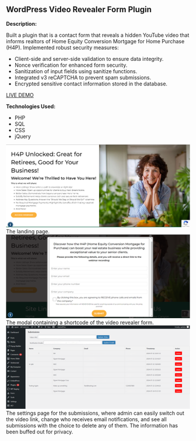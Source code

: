 ## WordPress Video Revealer Form Plugin
**Description:**

Built a plugin that is a contact form that reveals a hidden YouTube video that informs realtors of Home Equity Conversion Mortgage for Home Purchase (H4P). Implemented robust security measures: 
* Client-side and server-side validation to ensure data integrity. 
* Nonce verification for enhanced form security. 
* Sanitization of input fields using sanitize functions. 
* Integrated v3 reCAPTCHA to prevent spam submissions. 
* Encrypted sensitive contact information stored in the database.

[LIVE DEMO](https://signetmortgage.com/realtors-h4p-invite/)

**Technologies Used:**

- PHP
- SQL
- CSS
- jQuery

<img src='./screenshots/Screenshot (474).png' alt=''>
The landing page.

<img src='./screenshots/Screenshot (475).png' alt=''>
The modal containing a shortcode of the video revealer form.

<img src='./screenshots/Screenshot (476).png' alt=''>
The settings page for the submissions, where admin can easily switch out the video link, change who receives email notifications, and see all submissions with the choice to delete any of them. The information has been buffed out for privacy.